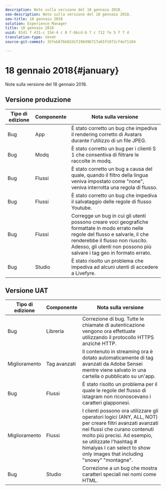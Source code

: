 ```yaml
---
description: Note sulla versione del 18 gennaio 2018.
seo-description: Note sulla versione del 18 gennaio 2018.
seo-title: 18 gennaio 2018
solution: Experience Manager
title: 18 gennaio 2018
uuid: 8141 f 431-c 154-4 c 8 f-bbcd-b 7 c 712 fe 5 f 7 d
translation-type: tm+mt
source-git-commit: 35feb87bb82d1f298496717a65f1972cf4e71104

---
```



# 18 gennaio 2018{#january}

Note sulla versione del 18 gennaio 2018.

## Versione produzione

| **Tipo di edizione** | **Componente** | **Nota sulla versione** |
|---|---|---|
| Bug | App | È stato corretto un bug che impediva il rendering corretto di Avatars durante l&#39;utilizzo di un file JPEG. |
| Bug | Modq | È stato corretto un bug per i clienti S 1 che consentiva di filtrare le raccolte in modq. |
| Bug | Flussi | È stato corretto un bug a causa del quale, quando il filtro della lingua veniva impostato come &quot;none&quot;, veniva interrotta una regola di flusso. |
| Bug | Flussi | È stato corretto un bug che impediva il salvataggio delle regole di flusso Youtube. |
| Bug | Flussi | Corregge un bug in cui gli utenti possono creare voci geografiche formattate in modo errato nelle regole del flusso e salvarle, il che renderebbe il flusso non riuscito. Adesso, gli utenti non possono più salvare i tag geo in formato errato. |
| Bug | Studio | È stato risolto un problema che impediva ad alcuni utenti di accedere a Livefyre. |

## Versione UAT

| **Tipo di edizione** | **Componente** | **Nota sulla versione** |
|---|---|---|
| Bug | Libreria | Correzione di bug. Tutte le chiamate di autenticazione vengono ora effettuate utilizzando il protocollo HTTPS anziché HTTP. |
| Miglioramento | Tag avanzati | Il contenuto in streaming ora è dotato automaticamente di tag avanzati da Adobe Sensei mentre viene salvato in una cartella o pubblicato su un&#39;app. |
| Bug | Flussi | È stato risolto un problema per il quale le regole del flusso di istagram non riconoscevano i caratteri giapponesi. |
| Miglioramento | Flussi | I clienti possono ora utilizzare gli operatori logici (ANY, ALL, NOT) per creare filtri avanzati avanzati nei flussi che curano contenuti molto più precisi. Ad esempio, se utilizzate l&#39;hashtag # himalyas I can select to show only images that including &quot;snowy&quot; &quot;montagne&quot;. |
| Bug | Studio | Correzione a un bug che mostra caratteri speciali nei nomi come HTML. |

